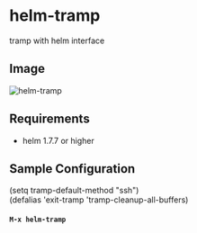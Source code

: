 # helm-tramp

tramp with helm interface

## Image

![helm-tramp](image/helm-tramp.gif)


## Requirements

- helm 1.7.7 or higher


## Sample Configuration

(setq tramp-default-method "ssh")  
(defalias 'exit-tramp 'tramp-cleanup-all-buffers)  

#### `M-x helm-tramp`
